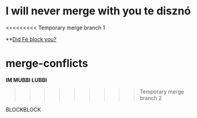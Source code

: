 
# I will never merge with you te disznó

<<<<<<<<< Temporary merge branch 1


**[Did Fé block you?](https://www.youtube.com/watch?v=akwg6s0mIZ0)


# merge-conflicts

**IM MUBBI LUBBI**
>>>>>>>>> Temporary merge branch 2

BLOCKBLOCK
